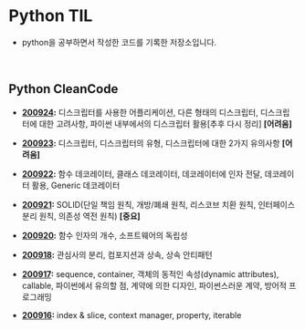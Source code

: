 # Python TIL

- python을 공부하면서 작성한 코드를 기록한 저장소입니다.

<br>

## Python CleanCode

- **[200924](https://github.com/navill/Python_TIL/tree/master/200924):** 디스크립터를 사용한 어플리케이션, 다른 형태의 디스크립터, 디스크립터에 대한 고려사항, 파이썬 내부에서의 디스크립터 활용[추후 다시 정리] **[어려움]**

- **[200923](https://github.com/navill/Python_TIL/tree/master/200923):** 디스크립터, 디스크립터의 유형, 디스크립터에 대한 2가지 유의사항 **[어려움]**

- **[200922](https://github.com/navill/Python_TIL/tree/master/200922):** 함수 데코레이터, 클래스 데코레이터, 데코레이터에 인자 전달, 데코레이터 활용, Generic 데코레이터

- **[200921](https://github.com/navill/Python_TIL/tree/master/200921):** SOLID(단일 책임 원칙, 개방/폐쇄 원칙, 리스코브 치환 원칙, 인터페이스 분리 원칙, 의존성 역전 원칙) **[중요]**

- **[200920](https://github.com/navill/Python_TIL/tree/master/200920):** 함수 인자의 개수, 소프트웨어의 독립성

- **[200918](https://github.com/navill/Python_TIL/tree/master/200918):** 관심사의 분리, 컴포지션과 상속, 상속 안티패턴

- **[200917](https://github.com/navill/Python_TIL/tree/master/200917):** sequence, container, 객체의 동적인 속성(dynamic attributes), callable, 파이썬에서 유의할 점, 계약에 의한 디자인, 파이썬스러운 계약, 방어적 프로그래밍

- **[200916](https://github.com/navill/Python_TIL/tree/master/200916):** index & slice, context manager, property, iterable

  



